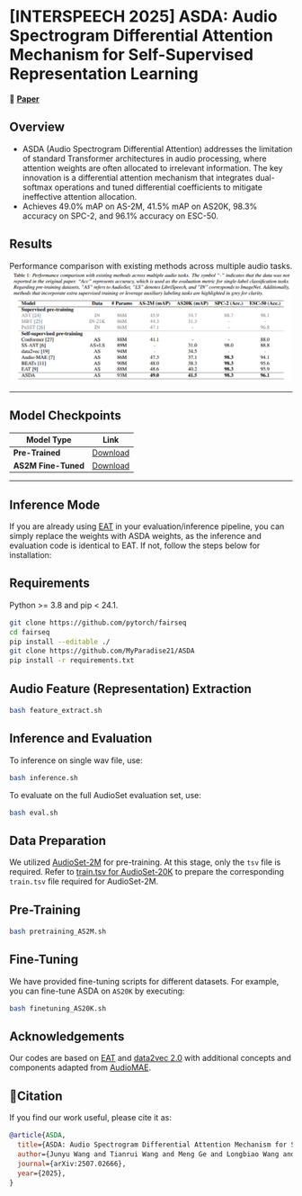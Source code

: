 # [INTERSPEECH 2025] ASDA: Audio Spectrogram Differential Attention Mechanism for Self-Supervised Representation Learning


🔗 **[Paper](https://arxiv.org/pdf/2507.02666)**

## Overview 
 - ASDA (Audio Spectrogram Differential Attention) addresses the limitation of standard Transformer architectures in audio processing, where attention weights are often allocated to irrelevant information. The key innovation is a differential attention mechanism that integrates dual-softmax operations and tuned differential coefficients to mitigate ineffective attention allocation.
- Achieves 49.0% mAP on AS-2M, 41.5% mAP on AS20K, 98.3% accuracy on SPC-2, and 96.1% accuracy on ESC-50.

## Results
Performance comparison with existing methods across multiple audio tasks.   
![Alt text](./ASDA/src/performance.png)

---
## Model Checkpoints

| Model Type               | Link                                                                                       |
|--------------------------|--------------------------------------------------------------------------------------------|
| **Pre-Trained**          | [Download](https://drive.google.com/file/d/1Ets3GZ0tq4J3fWcQRqT7ycwlfmZ4CQUX/view?usp=sharing) |
| **AS2M Fine-Tuned**      | [Download]() |
---

## Inference Mode
If you are already using [EAT](https://github.com/cwx-worst-one/EAT) in your evaluation/inference pipeline, you can simply replace the weights with ASDA weights, as the inference and evaluation code is identical to EAT.
If not, follow the steps below for installation:

## Requirements
Python >= 3.8 and pip < 24.1.
```bash
git clone https://github.com/pytorch/fairseq
cd fairseq
pip install --editable ./
git clone https://github.com/MyParadise21/ASDA
pip install -r requirements.txt
```

## Audio Feature (Representation) Extraction
```bash
bash feature_extract.sh 
```

## Inference and Evaluation
To inference on single wav file, use:
```bash
bash inference.sh
```

To evaluate on the full AudioSet evaluation set, use:
```bash
bash eval.sh 
```

## Data Preparation
We utilized [AudioSet-2M](https://research.google.com/audioset/) for pre-training. At this stage, only the `tsv` file is required. Refer to [train.tsv for AudioSet-20K](./ASDA/data_manifest/manifest_AS20K/train.tsv) to prepare the corresponding `train.tsv` file required for AudioSet-2M.

## Pre-Training 
```bash
bash pretraining_AS2M.sh 
``` 

## Fine-Tuning
We have provided fine-tuning scripts for different datasets. For example, you can fine-tune ASDA on `AS20K` by executing: 
```bash
bash finetuning_AS20K.sh
```

## Acknowledgements

Our codes are based on [EAT](https://github.com/cwx-worst-one/EAT/tree/main) and [data2vec 2.0](https://github.com/facebookresearch/fairseq/tree/main/examples/data2vec) with additional concepts and components adapted from [AudioMAE](https://github.com/facebookresearch/AudioMAE).


## 📜Citation

If you find our work useful, please cite it as:  

```bibtex
@article{ASDA,
  title={ASDA: Audio Spectrogram Differential Attention Mechanism for Self-Supervised Representation Learning},
  author={Junyu Wang and Tianrui Wang and Meng Ge and Longbiao Wang and Jianwu Dang},
  journal={arXiv:2507.02666},
  year={2025},
}
